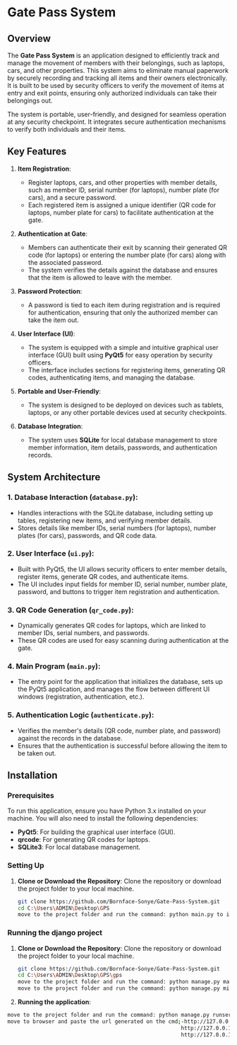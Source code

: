 # Gate Pass System

## Overview

The **Gate Pass System** is an application designed to efficiently track and manage the movement of members with their belongings, such as laptops, cars, and other properties. This system aims to eliminate manual paperwork by securely recording and tracking all items and their owners electronically. It is built to be used by security officers to verify the movement of items at entry and exit points, ensuring only authorized individuals can take their belongings out.

The system is portable, user-friendly, and designed for seamless operation at any security checkpoint. It integrates secure authentication mechanisms to verify both individuals and their items.

## Key Features

1. **Item Registration**:
   - Register laptops, cars, and other properties with member details, such as member ID, serial number (for laptops), number plate (for cars), and a secure password.
   - Each registered item is assigned a unique identifier (QR code for laptops, number plate for cars) to facilitate authentication at the gate.

2. **Authentication at Gate**:
   - Members can authenticate their exit by scanning their generated QR code (for laptops) or entering the number plate (for cars) along with the associated password.
   - The system verifies the details against the database and ensures that the item is allowed to leave with the member.

3. **Password Protection**:
   - A password is tied to each item during registration and is required for authentication, ensuring that only the authorized member can take the item out.

4. **User Interface (UI)**:
   - The system is equipped with a simple and intuitive graphical user interface (GUI) built using **PyQt5** for easy operation by security officers.
   - The interface includes sections for registering items, generating QR codes, authenticating items, and managing the database.

5. **Portable and User-Friendly**:
   - The system is designed to be deployed on devices such as tablets, laptops, or any other portable devices used at security checkpoints.

6. **Database Integration**:
   - The system uses **SQLite** for local database management to store member information, item details, passwords, and authentication records.

## System Architecture

### 1. **Database Interaction (`database.py`)**:
   - Handles interactions with the SQLite database, including setting up tables, registering new items, and verifying member details.
   - Stores details like member IDs, serial numbers (for laptops), number plates (for cars), passwords, and QR code data.

### 2. **User Interface (`ui.py`)**:
   - Built with PyQt5, the UI allows security officers to enter member details, register items, generate QR codes, and authenticate items.
   - The UI includes input fields for member ID, serial number, number plate, password, and buttons to trigger item registration and authentication.

### 3. **QR Code Generation (`qr_code.py`)**:
   - Dynamically generates QR codes for laptops, which are linked to member IDs, serial numbers, and passwords.
   - These QR codes are used for easy scanning during authentication at the gate.

### 4. **Main Program (`main.py`)**:
   - The entry point for the application that initializes the database, sets up the PyQt5 application, and manages the flow between different UI windows (registration, authentication, etc.).

### 5. **Authentication Logic (`authenticate.py`)**:
   - Verifies the member's details (QR code, number plate, and password) against the records in the database.
   - Ensures that the authentication is successful before allowing the item to be taken out.

## Installation

### Prerequisites

To run this application, ensure you have Python 3.x installed on your machine. You will also need to install the following dependencies:

- **PyQt5**: For building the graphical user interface (GUI).
- **qrcode**: For generating QR codes for laptops.
- **SQLite3**: For local database management.

### Setting Up

1. **Clone or Download the Repository**:
   Clone the repository or download the project folder to your local machine.

   ```bash
   git clone https://github.com/Bornface-Sonye/Gate-Pass-System.git
   cd C:\Users\ADMIN\Desktop\GPS
   move to the project folder and run the command: python main.py to interact with the application

### Running the django project

1. **Clone or Download the Repository**:
   Clone the repository or download the project folder to your local machine.

   ```bash
   git clone https://github.com/Bornface-Sonye/Gate-Pass-System.git
   cd C:\Users\ADMIN\Desktop\GPS\gps
   move to the project folder and run the command: python manage.py makemigrations
   move to the project folder and run the command: python manage.py migrate

 2. **Running the application**:
   
   ```bash
   move to the project folder and run the command: python manage.py runserver
   move to browser and paste the url generated on the cmd;-http://127.0.0.1:8000/admin for super user: super user details;- username: BORNFACE, Password: Gps@2024
                                                          http://127.0.0.1:8000/login for admin user, admin details;- Username: dennisooko@gmail.com, Password: 12345678
                                                          http://127.0.0.1:8000/user/login for normal user, normal user details;- Username: bornfacesonye@gmail.com, Password: 12345678

